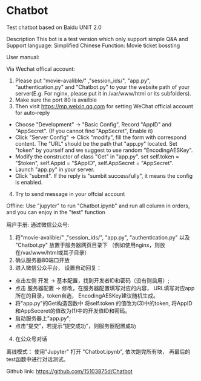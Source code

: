 # Chatbot
Test chatbot based on Baidu UNIT 2.0

Description
This bot is a test version which only support simple Q&A and 
Support language: Simplified Chinese
Function: Movie ticket bossting

User manual:

Via Wechat offical account:
1. Please put "movie-avalible/" ,"session_ids/", "app.py", "authentication.py" and "Chatbot.py" to your the website path of your server(E.g. For nginx, please put it in /var/www/html or its subfolders).
2. Make sure the port 80 is availble
3. Then visit https://mp.weixin.qq.com for setting WeChat official account for auto-reply

  * Choose "Development" -> "Basic Config", Record "AppID" and "AppSecret". (If you cannot find "AppSecret", Enable it)
  * Click "Server Config" -> Click "modify", fill the form with correspond content. The "URL" should be the path that "app.py" located. Set "token" by yourself and we suggest to use random "EncodingAESKey".
  * Modify the constructor of class "Get" in "app.py". set  self.token = "$token", self.Appid = "$AppID", self.AppSecret = "AppSecret".
  * Launch "app.py" in your server. 
  * Click "submit". If the reply is "sumbit successfully", it means the config is enabled.

4. Try to send message in your offcial account

Offline:
Use "jupyter" to run "Chatbot.ipynb" and run all column in orders, and you can enjoy in the "test" function

用户手册:
通过微信公众号:
1. 将"movie-avalible/" ,"session_ids/", "app.py", "authentication.py" 以及 "Chatbot.py" 放置于服务器网页目录下 （例如使用nginx，则放在/var/www/html或其子目录）
2. 确认服务器80端口开放
3. 进入微信公众平台， 设置自动回复：
* 点击左侧 开发 -> 基本配置，找到开发者ID和密码（没有则启用）;
* 点击 服务器配置 -> 修改，在服务器配置填写对应的内容， URL填写对应app所在的目录，token自选， EncodingAESKey建议随机生成。
* 将"app.py"的Get构造函数中 将self.token 的值改为(3)中的token, 将AppID和AppSeceret的值改为(1)中的开发值ID和密码。
* 启动服务器上"app.py";
* 点击“提交”，若提示“提交成功”，则服务器配置成功

4. 在公众号对话

离线模式：
使用"Jupyter" 打开 "Chatbot.ipynb", 依次跑完所有块， 再最后的test函数中进行对话测试。


Github link:
https://github.com/15103875d/Chatbot
